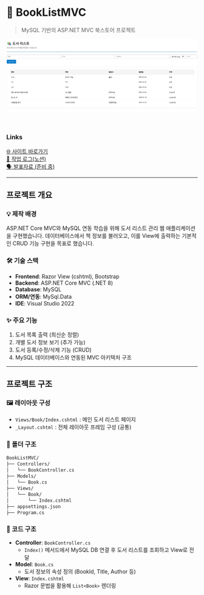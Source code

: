 # 🎨 BookListMVC
> MySQL 기반의 ASP.NET MVC 북스토어 프로젝트

![도서 리스트 화면](./img/booklist.jpg)

<br>

### Links  
[🌐 사이트 바로가기](url)  
[📘 작업 로그(노션)](url)  
[🗣 발표자료 (준비 중)](url)

---

## 프로젝트 개요

### 💡 제작 배경
ASP.NET Core MVC와 MySQL 연동 학습을 위해 도서 리스트 관리 웹 애플리케이션을 구현했습니다. 데이터베이스에서 책 정보를 불러오고, 이를 View에 출력하는 기본적인 CRUD 기능 구현을 목표로 했습니다.

### 🛠 기술 스택
- **Frontend**: Razor View (cshtml), Bootstrap  
- **Backend**: ASP.NET Core MVC (.NET 8)  
- **Database**: MySQL  
- **ORM/연동**: MySql.Data  
- **IDE**: Visual Studio 2022

### ✨ 주요 기능
1. 도서 목록 출력 (최신순 정렬)
2. 개별 도서 정보 보기 (추가 가능)
3. 도서 등록/수정/삭제 기능 (CRUD)
4. MySQL 데이터베이스와 연동된 MVC 아키텍처 구조

---

## 프로젝트 구조

### 🖼 레이아웃 구성
- `Views/Book/Index.cshtml` : 메인 도서 리스트 페이지
- `_Layout.cshtml` : 전체 레이아웃 프레임 구성 (공통)

### 📁 폴더 구조
```
BookListMVC/
├── Controllers/
│   └── BookController.cs
├── Models/
│   └── Book.cs
├── Views/
│   └── Book/
│       └── Index.cshtml
├── appsettings.json
├── Program.cs
```

### 📜 코드 구조
- **Controller**: `BookController.cs`  
  - `Index()` 메서드에서 MySQL DB 연결 후 도서 리스트를 조회하고 View로 전달
- **Model**: `Book.cs`  
  - 도서 정보의 속성 정의 (BookId, Title, Author 등)
- **View**: `Index.cshtml`  
  - Razor 문법을 활용해 `List<Book>` 렌더링
